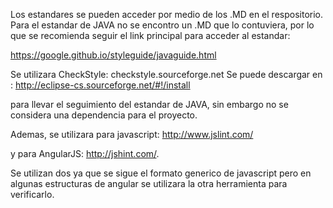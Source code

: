 Los estandares se pueden acceder por medio de los .MD en el respositorio.
Para el estandar de JAVA no se encontro un .MD que lo contuviera, por lo que se recomienda seguir el link principal para acceder al estandar:

https://google.github.io/styleguide/javaguide.html

Se utilizara CheckStyle: checkstyle.sourceforge.net
Se puede descargar en : http://eclipse-cs.sourceforge.net/#!/install

para llevar el seguimiento del estandar de JAVA, sin embargo no se considera una dependencia para el proyecto.

Ademas, se utilizara para javascript: http://www.jslint.com/

y para AngularJS: http://jshint.com/. 

Se utilizan dos ya que se sigue el formato generico de javascript pero en algunas estructuras de angular se utilizara la otra herramienta para verificarlo.  